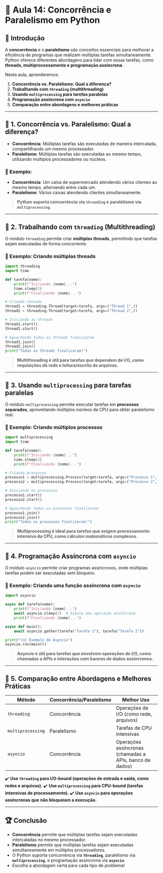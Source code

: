 # 📝 Aula 14: Concorrência e Paralelismo em Python

## 📌 Introdução

A **concorrência** e o **paralelismo** são conceitos essenciais para melhorar a eficiência de programas que realizam múltiplas tarefas simultaneamente. Python oferece diferentes abordagens para lidar com essas tarefas, como **threads, multiprocessamento e programação assíncrona**.

Nesta aula, aprenderemos:

1. **Concorrência vs. Paralelismo: Qual a diferença?**
2. **Trabalhando com `threading` (multithreading)**
3. **Usando `multiprocessing` para tarefas paralelas**
4. **Programação assíncrona com `asyncio`**
5. **Comparação entre abordagens e melhores práticas**

---

## 📌 1. Concorrência vs. Paralelismo: Qual a diferença?

- **Concorrência**: Múltiplas tarefas são executadas de maneira intercalada, compartilhando um mesmo processador.
- **Paralelismo**: Múltiplas tarefas são executadas ao mesmo tempo, utilizando múltiplos processadores ou núcleos.

### 🔹 Exemplo:
- **Concorrência**: Um caixa de supermercado atendendo vários clientes ao mesmo tempo, alternando entre cada um.
- **Paralelismo**: Vários caixas atendendo clientes simultaneamente.

> **Python suporta concorrência via `threading` e paralelismo via `multiprocessing`.**

---

## 📌 2. Trabalhando com `threading` (Multithreading)

O módulo `threading` permite criar **múltiplas threads**, permitindo que tarefas sejam executadas de forma concorrente.

### 🔹 Exemplo: Criando múltiplas threads
```python
import threading
import time

def tarefa(nome):
    print(f"Iniciando {nome}...")
    time.sleep(2)
    print(f"Finalizando {nome}...")

# Criando threads
thread1 = threading.Thread(target=tarefa, args=("Thread 1",))
thread2 = threading.Thread(target=tarefa, args=("Thread 2",))

# Iniciando as threads
thread1.start()
thread2.start()

# Aguardando todas as threads finalizarem
thread1.join()
thread2.join()
print("Todas as threads finalizaram!")
```
> **Multithreading é útil para tarefas que dependem de I/O, como requisições de rede e leitura/escrita de arquivos.**

---

## 📌 3. Usando `multiprocessing` para tarefas paralelas

O módulo `multiprocessing` permite executar tarefas em **processos separados**, aproveitando múltiplos núcleos da CPU para obter paralelismo real.

### 🔹 Exemplo: Criando múltiplos processos
```python
import multiprocessing
import time

def tarefa(nome):
    print(f"Iniciando {nome}...")
    time.sleep(2)
    print(f"Finalizando {nome}...")

# Criando processos
processo1 = multiprocessing.Process(target=tarefa, args=("Processo 1",))
processo2 = multiprocessing.Process(target=tarefa, args=("Processo 2",))

# Iniciando os processos
processo1.start()
processo2.start()

# Aguardando todos os processos finalizarem
processo1.join()
processo2.join()
print("Todos os processos finalizaram!")
```
> **Multiprocessing é ideal para tarefas que exigem processamento intensivo da CPU, como cálculos matemáticos complexos.**

---

## 📌 4. Programação Assíncrona com `asyncio`

O módulo `asyncio` permite criar programas assíncronos, onde múltiplas tarefas podem ser executadas sem bloqueio.

### 🔹 Exemplo: Criando uma função assíncrona com `asyncio`
```python
import asyncio

async def tarefa(nome):
    print(f"Iniciando {nome}...")
    await asyncio.sleep(2)  # Simula uma operação assíncrona
    print(f"Finalizando {nome}...")

async def main():
    await asyncio.gather(tarefa("Tarefa 1"), tarefa("Tarefa 2"))

print("\n🔹 Exemplo de Asyncio")
asyncio.run(main())
```
> **Asyncio é útil para tarefas que envolvem operações de I/O, como chamadas a APIs e interações com bancos de dados assíncronos.**

---

## 📌 5. Comparação entre Abordagens e Melhores Práticas

| Método            | Concorrência/Paralelismo | Melhor Uso  |
|------------------|----------------------|------------|
| `threading`      | Concorrência         | Operações de I/O (como rede, arquivos) |
| `multiprocessing`| Paralelismo          | Tarefas de CPU intensivas |
| `asyncio`        | Concorrência         | Operações assíncronas (chamadas a APIs, banco de dados) |

✔️ **Use `threading` para I/O-bound (operações de entrada e saída, como redes e arquivos).**
✔️ **Use `multiprocessing` para CPU-bound (tarefas intensivas de processamento).**
✔️ **Use `asyncio` para operações assíncronas que não bloqueiam a execução.**

---

## 🏆 Conclusão

- **Concorrência** permite que múltiplas tarefas sejam executadas intercaladas no mesmo processador.
- **Paralelismo** permite que múltiplas tarefas sejam executadas simultaneamente em múltiplos processadores.
- O Python suporta concorrência via **`threading`**, paralelismo via **`multiprocessing`**, e programação assíncrona via **`asyncio`**.
- Escolha a abordagem certa para cada tipo de problema!